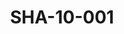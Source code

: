 ---
pid: SHA-10-001
title: SHA-10-001
language: en
collection: Sharhabil Ahmed
original_label: 
rights: Sharhabil Ahmed
location_of_original: Sharhabil Ahmed
photographer_or_studio: 
scanned_from: photograph 6.9 by 9.8
_date: 1969-1970
location: Khartoum, Amarat
description: Sharhabil Ahmed and friend dancing
additional_notes: 
permission_display: 'yes'
on_server: 'no'
on_website: 'no'
permalink: /photopages/en/SHA-10-001.html
layout: photo-page
---